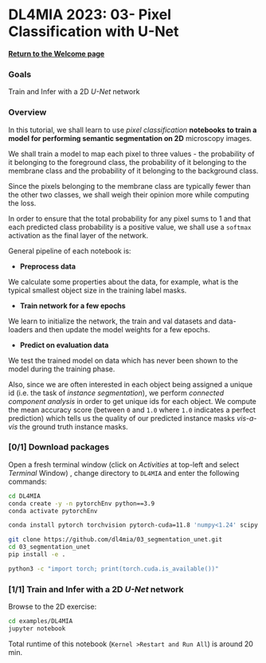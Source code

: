 # DL4MIA 2023: 03- Pixel Classification with U-Net

**[Return to the Welcome page](https://tinyurl.com/33y2b2hk)**

### Goals

Train and Infer with a 2D *U-Net* network

### Overview

In this tutorial, we shall learn to use *pixel classification* **notebooks to train a model for performing semantic segmentation on 2D** microscopy images.

We shall train a model to map each pixel to three values - the probability of it belonging to the foreground class, the probability of it belonging to the membrane class and the probability of it belonging to the background class.

Since the pixels belonging to the membrane class are typically fewer than the other two classes, we shall weigh their opinion more while computing the loss.

In order to ensure that the total probability for any pixel sums to 1 and that each predicted class probability is a positive value, we shall use a `softmax` activation as the final layer of the network.

General pipeline of each notebook is:

- **Preprocess data**

We calculate some properties about the data, for example, what is the typical smallest object size in the training label masks.

- **Train network for a few epochs**

We learn to initialize the network, the train and val datasets and data-loaders and then update the model weights for a few epochs.

- **Predict on evaluation data**

We test the trained model on data which has never been shown to the model during the training phase.

Also, since we are often interested in each object being assigned a unique id (i.e. the task of *instance segmentation*), we perform *connected component analysis* in order to get unique ids for each object. We compute the mean accuracy score (between `0` and `1.0` where `1.0` indicates a perfect prediction) which tells us the quality of our predicted instance masks *vis-a-vis* the ground truth instance masks.

### [0/1] Download packages

Open a fresh terminal window (click on *Activities* at top-left and select *Terminal* Window) , change directory to `DL4MIA` and enter the following commands:

```bash
cd DL4MIA
conda create -y -n pytorchEnv python==3.9
conda activate pytorchEnv

conda install pytorch torchvision pytorch-cuda=11.8 'numpy<1.24' scipy matplotlib tifffile jupyter -c pytorch -c nvidia

git clone https://github.com/dl4mia/03_segmentation_unet.git
cd 03_segmentation_unet
pip install -e .

python3 -c "import torch; print(torch.cuda.is_available())"
```

### [1/1] **Train and Infer with a 2D *U-Net* network**

Browse to the 2D exercise:

```bash
cd examples/DL4MIA
jupyter notebook
```

Total runtime of this notebook (`Kernel >Restart and Run All`) is around 20 min.
